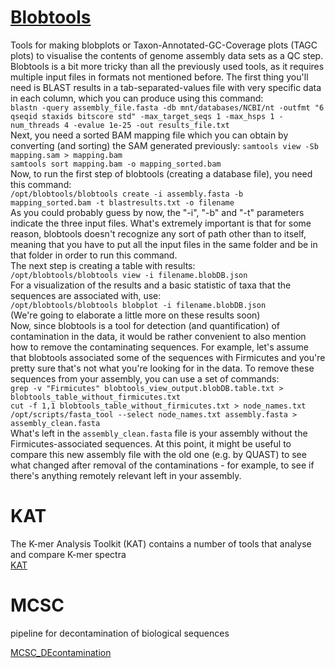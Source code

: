 # [Blobtools](https://blobtools.readme.io/docs)

Tools for making blobplots or Taxon-Annotated-GC-Coverage plots (TAGC plots) to visualise the contents of genome assembly data sets as a QC step.  
Blobtools is a bit more tricky than all the previously used tools, as it requires multiple input files in formats not mentioned before. The first thing you'll need is BLAST results in a tab-separated-values file with very specific data in each column, which you can produce using this command:  
  `blastn -query assembly_file.fasta -db mnt/databases/NCBI/nt -outfmt "6 qseqid staxids bitscore std" -max_target_seqs 1 -max_hsps 1 -num_threads 4 -evalue 1e-25 -out results_file.txt`  
  Next, you need a sorted BAM mapping file which you can obtain by converting (and sorting) the SAM generated previously:
  `samtools view -Sb mapping.sam > mapping.bam`  
`samtools sort mapping.bam -o mapping_sorted.bam`  
  Now, to run the first step of blobtools (creating a database file), you need this command:  
  `/opt/blobtools/blobtools create -i assembly.fasta -b mapping_sorted.bam -t blastresults.txt -o filename`  
  As you could probably guess by now, the "-i", "-b" and "-t" parameters indicate the three input files. What's extremely important is that for some reason, blobtools doesn't recognize any sort of path other than to itself, meaning that you have to put all the input files in the same folder and be in that folder in order to run this command.  
The next step is creating a table with results:  
  `/opt/blobtools/blobtools view -i filename.blobDB.json`  
  For a visualization of the results and a basic statistic of taxa that the sequences are associated with, use:  
  `/opt/blobtools/blobtools blobplot -i filename.blobDB.json`  
  (We're going to elaborate a little more on these results soon)  
  Now, since blobtools is a tool for detection (and quantification) of contamination in the data, it would be rather convenient to also mention how to remove the contaminating sequences. For example, let's assume that blobtools associated some of the sequences with Firmicutes and you're pretty sure that's not what you're looking for in the data. To remove these sequences from your assembly, you can use a set of commands:  
  `grep -v "Firmicutes" blobtools_view_output.blobDB.table.txt > blobtools_table_without_firmicutes.txt`  
  `cut -f 1,1 blobtools_table_without_firmicutes.txt > node_names.txt`  
  `/opt/scripts/fasta_tool --select node_names.txt assembly.fasta > assembly_clean.fasta`  
  What's left in the `assembly_clean.fasta` file is your assembly without the Firmicutes-associated sequences. At this point, it might be useful to compare this new assembly file with the old one (e.g. by QUAST) to see what changed after removal of the contaminations - for example, to see if there's anything remotely relevant left in your assembly.   

# KAT

The K-mer Analysis Toolkit (KAT) contains a number of tools that analyse and compare K-mer spectra  
[KAT](https://github.com/TGAC/KAT)

# MCSC

pipeline for decontamination of biological sequences  

[MCSC_DEcontamination](https://github.com/Lafond-LapalmeJ/MCSC_Decontamination)

